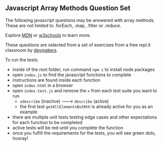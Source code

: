## Javascript Array Methods Question Set

The following javascript questions may be answered with array methods. These are not limited to .forEach, .map, .filter or .reduce.

Explore [MDN](https://developer.mozilla.org/en-US/docs/Web/JavaScript/Reference/Global_Objects/Array) or [w3schools](https://www.w3schools.com/jsref/jsref_obj_array.asp) to learn more.

These questions are selected from a set of exercises from a free repl.it classroom by [devmakers](https://repl.it/@devmakers).

To run the tests:
- inside of the root folder, run command `npm i` to install node packages
- open `index.js` to find the javascript functions to complete
- instructions are found inside each function
- open `index.html` in a browser
- open `index.test.js` and remove the `x` from each test suite you want to run
  - `xdescribe` (inactive) ---> `describe` (active)
  - the first test `getAllElementsButNth` is already active for you as an example
- there are multiple unit tests testing edge cases and other expectations for each function to be completed
- active tests will be red until you complete the function
- once you fulfill the requirements for the tests, you will see green dots, hooray!




